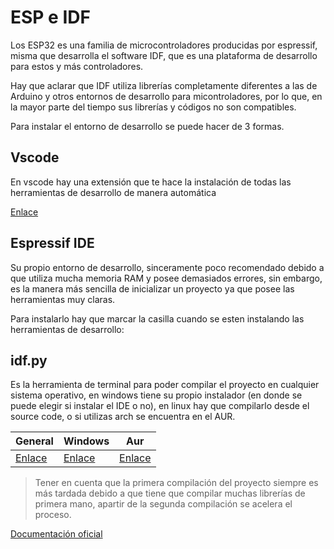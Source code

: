 # ESP e IDF
Los ESP32 es una familia de microcontroladores producidas por espressif, misma que desarrolla el software IDF, que es una plataforma de desarrollo para estos y más controladores.

Hay que aclarar que IDF utiliza librerías completamente diferentes a las de Arduino y otros entornos de desarrollo para micontroladores, por lo que, en la mayor parte del tiempo sus librerías y códigos no son compatibles.

Para instalar el entorno de desarrollo se puede hacer de 3 formas.

## Vscode

En vscode hay una extensión que te hace la instalación de todas las herramientas de desarrollo de manera automática

[Enlace](https://docs.espressif.com/projects/esp-idf/en/v4.2.3/esp32/get-started/vscode-setup.html)

## Espressif IDE

Su propio entorno de desarrollo, sinceramente poco recomendado debido a que utiliza mucha memoria RAM y posee demasiados errores, sin embargo, es la manera más sencilla de inicializar un proyecto ya que posee las herramientas muy claras.

Para instalarlo hay que marcar la casilla cuando se esten instalando las herramientas de desarrollo:

## idf.py

Es la herramienta de terminal para poder compilar el proyecto en cualquier sistema operativo, en windows tiene su propio instalador (en donde se puede elegir si instalar el IDE o no), en linux hay que compilarlo desde el source code, o si utilizas arch se encuentra en el AUR.

| General | Windows | Aur |
| --- | --- | --- |
| [Enlace](https://docs.espressif.com/projects/esp-idf/en/v4.2.3/esp32/get-started/index.html#step-2-get-esp-idf) | [Enlace](https://dl.espressif.com/dl/esp-idf/) | [Enlace](https://aur.archlinux.org/packages/esp-idf) |

> Tener en cuenta que la primera compilación del proyecto siempre es más tardada debido a que tiene que compilar muchas librerías de primera mano, apartir de la segunda compilación se acelera el proceso.

[Documentación oficial](https://docs.espressif.com/projects/esp-idf/en/v4.2.3/esp32/api-reference/index.html)